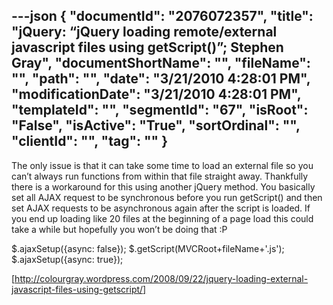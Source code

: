 ---json
{
  "documentId": "2076072357",
  "title": "jQuery: “jQuery loading remote/external javascript files using getScript()”; Stephen Gray",
  "documentShortName": "",
  "fileName": "",
  "path": "",
  "date": "3/21/2010 4:28:01 PM",
  "modificationDate": "3/21/2010 4:28:01 PM",
  "templateId": "",
  "segmentId": "67",
  "isRoot": "False",
  "isActive": "True",
  "sortOrdinal": "",
  "clientId": "",
  "tag": ""
}
---

The only issue is that it can take some time to load an external file so you can’t always run functions from within that file straight away. Thankfully there is a workaround for this using another jQuery method. You basically set all AJAX request to be synchronous before you run getScript() and then set AJAX requests to be asynchronous again after the script is loaded. If you end up loading like 20 files at the beginning of a page load this could take a while but hopefully you won’t be doing that :P

$.ajaxSetup({async: false});
$.getScript(MVCRoot+fileName+'.js');
$.ajaxSetup({async: true});

[http://colourgray.wordpress.com/2008/09/22/jquery-loading-external-javascript-files-using-getscript/]
